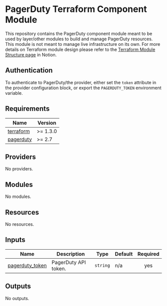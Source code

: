 # PagerDuty Terraform Component Module

This repository contains the PagerDuty component module meant to be used by layer/other modules to build and manage
PagerDuty resources. This module is not meant to manage live infrastructure on its own. For more details on Terraform
module design please refer to the [Terraform Module Structure page](https://www.notion.so/honestbank/Module-Structure-31374a1594f84ef7b185ef4e06b36619)
in Notion.

## Authentication

To authenticate to PagerDuty/the provider, either set the `token` attribute in the provider configuration block, or
export the `PAGERDUTY_TOKEN` environment variable.

<!-- BEGIN_TF_DOCS -->
## Requirements

| Name | Version |
|------|---------|
| <a name="requirement_terraform"></a> [terraform](#requirement\_terraform) | >= 1.3.0 |
| <a name="requirement_pagerduty"></a> [pagerduty](#requirement\_pagerduty) | >= 2.7 |

## Providers

No providers.

## Modules

No modules.

## Resources

No resources.

## Inputs

| Name | Description | Type | Default | Required |
|------|-------------|------|---------|:--------:|
| <a name="input_pagerduty_token"></a> [pagerduty\_token](#input\_pagerduty\_token) | PagerDuty API token. | `string` | n/a | yes |

## Outputs

No outputs.
<!-- END_TF_DOCS -->
